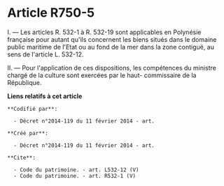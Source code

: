 # Article R750-5

I. ― Les articles R. 532-1 à R. 532-19 sont applicables en Polynésie française pour autant qu'ils concernent les biens situés
dans le domaine public maritime de l'Etat ou au fond de la mer dans la zone contiguë, au sens de l'article L. 532-12. 

II. ― Pour l'application de ces dispositions, les compétences du ministre chargé de la culture sont exercées par le haut-
commissaire de la République.

**Liens relatifs à cet article**

	**Codifié par**:

	  - Décret n°2014-119 du 11 février 2014 - art.

	**Créé par**:

	  - Décret n°2014-119 du 11 février 2014 - art.

	**Cite**:

	  - Code du patrimoine. - art. L532-12 (V)
	  - Code du patrimoine. - art. R532-1 (V)
